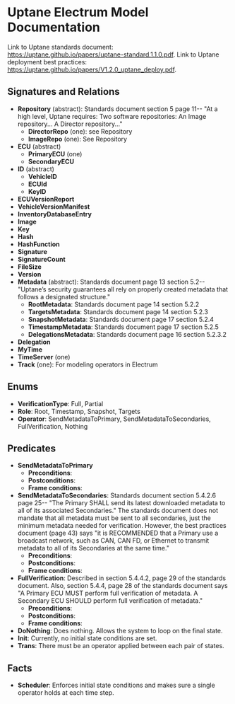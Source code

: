 # Uptane Electrum Model Documentation

Link to Uptane standards document: https://uptane.github.io/papers/uptane-standard.1.1.0.pdf.
Link to Uptane deployment best practices: https://uptane.github.io/papers/V1.2.0_uptane_deploy.pdf.   

## Signatures and Relations

* **Repository** (abstract): Standards document section 5 page 11-- "At a high level, Uptane requires: Two software repositories: An Image repository... A Director repository..."
  * **DirectorRepo** (one): see Repository
  * **ImageRepo** (one): See Repository
* **ECU** (abstract)
  * **PrimaryECU** (one)
  * **SecondaryECU**
* **ID** (abstract)
  * **VehicleID**
  * **ECUId**
  * **KeyID**
* **ECUVersionReport**
* **VehicleVersionManifest**
* **InventoryDatabaseEntry**
* **Image**
* **Key**
* **Hash**
* **HashFunction**
* **Signature**
* **SignatureCount**
* **FileSize**
* **Version**
* **Metadata** (abstract): Standards document page 13 section 5.2-- "Uptane’s security guarantees all rely on properly created metadata that follows a designated structure."
  * **RootMetadata**: Standards document page 14 section 5.2.2
  * **TargetsMetadata**: Standards document page 14 section 5.2.3
  * **SnapshotMetadata**: Standards document page 17 section 5.2.4
  * **TimestampMetadata**: Standards document page 17 section 5.2.5
  * **DelegationsMetadata**: Standards document page 16 section 5.2.3.2
* **Delegation**
* **MyTime**
* **TimeServer** (one)
* **Track** (one): For modeling operators in Electrum

## Enums

* **VerificationType**: Full, Partial
* **Role**: Root, Timestamp, Snapshot, Targets
* **Operator**:  SendMetadataToPrimary, SendMetadataToSecondaries, FullVerification, Nothing
  
## Predicates

* **SendMetadataToPrimary**
  * **Preconditions**:
  * **Postconditions**:
  * **Frame conditions**:
* **SendMetadataToSecondaries**: Standards document section 5.4.2.6 page 25-- "The Primary SHALL send its latest downloaded metadata to all of its associated Secondaries." The standards document does not mandate that all metadata must be sent to all secondaries, just the minimum metadata needed for verification. However, the best practices document (page 43) says "it is RECOMMENDED that a Primary use a broadcast network, such as CAN, CAN FD, or Ethernet to transmit metadata to all of its Secondaries at the same time."
  * **Preconditions**:
  * **Postconditions**:
  * **Frame conditions**:
* **FullVerification**: Described in section 5.4.4.2, page 29 of the standards document. Also, section 5.4.4, page 28 of the standards document says "A Primary ECU MUST perform full verification of metadata. A Secondary ECU SHOULD perform full verification of metadata."
  * **Preconditions**:
  * **Postconditions**:
  * **Frame conditions**:
* **DoNothing**: Does nothing. Allows the system to loop on the final state.
* **Init**: Currently, no initial state conditions are set.
* **Trans**: There must be an operator applied between each pair of states.
  
## Facts

* **Scheduler**: Enforces initial state conditions and makes sure a single operator holds at each time step.
